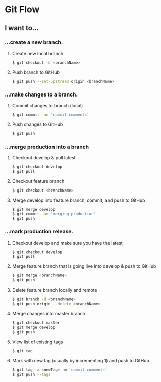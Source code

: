 # Git Flow
## I want to...
### ...create a new branch.
1. Create new local branch
    ```sh
    $ git checkout -b <branchName>
    ```
2. Push branch to GitHub
    ```sh
    $ git push --set-upstream origin <branchName>
    ```

### ...make changes to a branch.
1. Commit changes to branch (local)
    ```sh
    $ git commit -am 'commit comments'
    ```
2. Push changes to GitHub
    ```sh
    $ git push
    ```

### ...merge production into a branch
1. Checkout develop & pull latest
    ```sh
    $ git checkout develop
    $ git pull
    ```
2. Checkout feature branch
    ```sh
    $ git checkout <branchName>
    ```
3. Merge develop into feature branch, commit, and push to GitHub
    ```sh
    $ git merge develop
    $ git commit -am 'merging production'
    $ git push
    ```


### ...mark production release.
1. Checkout develop and make sure you have the latest
    ```sh
    $ git checkout develop
    $ git pull
    ```
2. Merge feature branch that is going live into develop & push to GitHub
    ```sh
    $ git merge <branchName>
    $ git push
    ```

4. Delete feature branch locally and remote
    ```sh
    $ git branch -d <branchName>
    $ git push origin --delete <branchName>
    ```
5. Merge changes into master branch
    ```sh
    $ git checkout master
    $ git merge develop
    $ git push
    ```
6. View list of existing tags
    ```sh
    $ git tag
    ```
7. Mark with new tag (usually by incrementing 1) and push to GitHub
    ```sh
    $ git tag -a <newTag> -m 'commit comments'
    $ git push --tags
    ```

